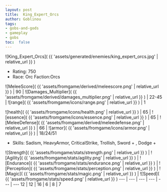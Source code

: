 ```yaml
---
layout: post
title:  King_Expert_Orcs
author: Goblinou
tags:
- gobs-and-gods
- gameplay
- gobs
toc:  false
---
```


![King_Expert_Orcs]( {{ 'assets/generated/enemies/king_expert_orcs.jpg' | relative_url }} )
- Rating: 750
- Race: Orc  Faction:Orcs

![MeleeScore]( {{ 'assets/fromgame/derived/meleescore.png' | relative_url }} ) | 90 | ![Damages_Multiplier]( {{ 'assets/fromgame/derived/damages_multiplier.png' | relative_url }} ) | 22-45 | ![range]( {{ 'assets/fromgame/icons/range.png' | relative_url }} ) | 1


![health]( {{ 'assets/fromgame/icons/health.png' | relative_url }} ) | 65 | ![essence]( {{ 'assets/fromgame/icons/essence.png' | relative_url }} ) | 65 | ![MeleeDefense]( {{ 'assets/fromgame/derived/meleedefense.png' | relative_url }} ) | 66 | ![armor]( {{ 'assets/fromgame/icons/armor.png' | relative_url }} ) | 18/24/51

* Skills: Sadism, HeavyArmor, CriticalStrike, Trollish, Sword + , Dodge + 

![Strength]( {{ 'assets/fromgame/stats/strength.png' | relative_url }} ) | ![Agility]( {{ 'assets/fromgame/stats/agility.png' | relative_url }} ) | ![Endurance]( {{ 'assets/fromgame/stats/endurance.png' | relative_url }} ) | ![Perception]( {{ 'assets/fromgame/stats/perception.png' | relative_url }} ) | ![Magic]( {{ 'assets/fromgame/stats/magic.png' | relative_url }} ) | ![Speed]( {{ 'assets/fromgame/stats/speed.png' | relative_url }} )
--- | --- | --- | --- | --- | ---
12 | 12 | 16 | 6 | 8 | 7
